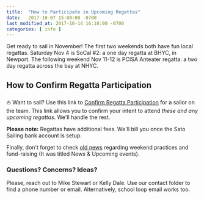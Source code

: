 ```yaml
---
title:  "How to Participate in Upcoming Regattas"
date:   2017-10-07 15:00:00 -0700
last_modified_at: 2017-10-14 16:10:00 -0700
categories: [ info ]
---
```


Get ready to sail in November!  The first two weekends both have fun local regattas.  Saturday Nov 4 is SoCal #2: a one day regatta at BHYC, in Newport.  The following weekend Nov 11-12 is PCISA Anteater regatta: a two day regatta across the bay at NHYC.
<!--more-->

## How to Confirm Regatta Participation

:sailboat: Want to sail?  Use this link to [Confirm Regatta Participation](https://docs.google.com/forms/d/e/1FAIpQLSdHoOhTO7lkORibwT8FhTadlphJCcX4fGAcO9u2BuH8pL3XeA/viewform) for a sailor on the team.  This link allows you to confirm your intent to attend *these and any upcoming regattas*.  We'll handle the rest.

**Please note:** Regattas have additional fees.  We'll bill you once the Sato Sailing bank account is setup.

Finally, don't forget to check [old news](/#news) regarding weekend practices and fund-raising (It was titled News & Upcoming events).


### Questions?  Concerns?  Ideas?

Please, reach out to Mike Stewart or Kelly Dale.  Use our contact folder to find a phone number or email.  Alternatively, school loop email works too.
